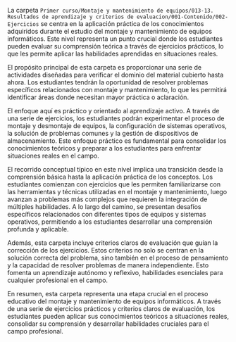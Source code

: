 La carpeta `Primer curso/Montaje y mantenimiento de equipos/013-13. Resultados de aprendizaje y criterios de evaluacion/001-Contenido/002-Ejercicios` se centra en la aplicación práctica de los conocimientos adquiridos durante el estudio del montaje y mantenimiento de equipos informáticos. Este nivel representa un punto crucial donde los estudiantes pueden evaluar su comprensión teórica a través de ejercicios prácticos, lo que les permite aplicar las habilidades aprendidas en situaciones reales.

El propósito principal de esta carpeta es proporcionar una serie de actividades diseñadas para verificar el dominio del material cubierto hasta ahora. Los estudiantes tendrán la oportunidad de resolver problemas específicos relacionados con montaje y mantenimiento, lo que les permitirá identificar áreas donde necesitan mayor práctica o aclaración.

El enfoque aquí es práctico y orientado al aprendizaje activo. A través de una serie de ejercicios, los estudiantes podrán experimentar el proceso de montaje y desmontaje de equipos, la configuración de sistemas operativos, la solución de problemas comunes y la gestión de dispositivos de almacenamiento. Este enfoque práctico es fundamental para consolidar los conocimientos teóricos y preparar a los estudiantes para enfrentar situaciones reales en el campo.

El recorrido conceptual típico en este nivel implica una transición desde la comprensión básica hasta la aplicación práctica de los conceptos. Los estudiantes comienzan con ejercicios que les permiten familiarizarse con las herramientas y técnicas utilizadas en el montaje y mantenimiento, luego avanzan a problemas más complejos que requieren la integración de múltiples habilidades. A lo largo del camino, se presentan desafíos específicos relacionados con diferentes tipos de equipos y sistemas operativos, permitiendo a los estudiantes desarrollar una comprensión profunda y aplicable.

Además, esta carpeta incluye criterios claros de evaluación que guían la corrección de los ejercicios. Estos criterios no solo se centran en la solución correcta del problema, sino también en el proceso de pensamiento y la capacidad de resolver problemas de manera independiente. Esto fomenta un aprendizaje autónomo y reflexivo, habilidades esenciales para cualquier profesional en el campo.

En resumen, esta carpeta representa una etapa crucial en el proceso educativo del montaje y mantenimiento de equipos informáticos. A través de una serie de ejercicios prácticos y criterios claros de evaluación, los estudiantes pueden aplicar sus conocimientos teóricos a situaciones reales, consolidar su comprensión y desarrollar habilidades cruciales para el campo profesional.
